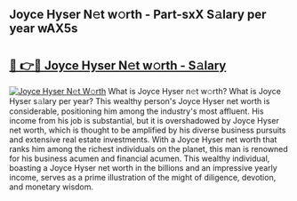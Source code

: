 ## Joyce Hyser N𝚎t w𝚘rth - Part-sxX S𝚊lary per year wAX5s

# <h2><a href="http://gc3wiau.nevu.top/?p=Joyce+Hyser">🔗 👉🔴 Joyce Hyser N𝚎t w𝚘rth - S𝚊lary</a></h2>

[![Joyce Hyser N𝚎t W𝚘rth](https://i.imgur.com/Oavwk0R.jpeg)](http://gc3wiau.nevu.top/?p=Joyce+Hyser)
What is Joyce Hyser n𝚎t w𝚘rth? What is Joyce Hyser s𝚊lary per year?
This wealthy person's Joyce Hyser net worth is considerable, positioning him among the industry's most affluent. His income from his job is substantial, but it is overshadowed by Joyce Hyser net worth, which is thought to be amplified by his diverse business pursuits and extensive real estate investments. With a Joyce Hyser net worth that ranks him among the richest individuals on the planet, this man is renowned for his business acumen and financial acumen. This wealthy individual, boasting a Joyce Hyser net worth in the billions and an impressive yearly income, serves as a prime illustration of the might of diligence, devotion, and monetary wisdom.

